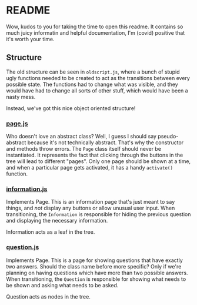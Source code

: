 # README

Wow, kudos to you for taking the time to open this readme. It contains so much juicy informatin and helpful documentation, I'm (covid) positive that it's worth your time.

## Structure

The old structure can be seen in `oldscript.js`, where a bunch of stupid ugly functions needed to be created to act as the transitions between every possible state.
The functions had to change what was visible, and they would have had to change all sorts of other stuff, which would have been a nasty mess.

Instead, we've got this nice object oriented structure!

### [page.js](https://github.com/ScottyMcCotty/CovidShmovid/js/page.js)

Who doesn't love an abstract class? Well, I guess I should say pseudo-abstract because it's not technically abstract. That's why the constructor and methods throw errors.
The `Page` class itself should never be instantiated. It represents the fact that clicking through the buttons in the tree will lead to different "pages".
Only one page should be shown at a time, and when a particular page gets activated, it has a handy `activate()` function.

### [information.js](https://github.com/ScottyMcCotty/CovidShmovid/js/information.js)

Implements Page. This is an information page that's just meant to say things, and *not* display any buttons or allow unusual user input.
When transitioning, the `Information` is responsible for hiding the previous question and displaying the necessary information.

Information acts as a leaf in the tree.

### [question.js](https://github.com/ScottyMcCotty/CovidShmovid/js/question.js)

Implements Page. This is a page for showing questions that have exactly two answers. Should the class name before more specific? Only if we're planning on having questions
which have more than two possible answers. When transitioning, the `Question` is responsible for showing what needs to be shown and asking what needs to be asked.

Question acts as nodes in the tree.